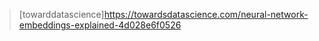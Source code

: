 > [towarddatascience]https://towardsdatascience.com/neural-network-embeddings-explained-4d028e6f0526